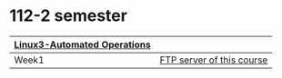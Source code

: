 # 112-2 semester

| [Linux3-Automated Operations](./Linux3-Automated_Operation/)||
|--|-|
| Week1 | [FTP server of this course](./Linux3-Automated_Operation/Week1.md#ftp-server-of-this-course) |